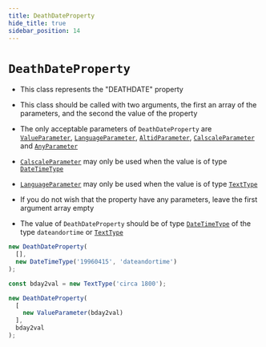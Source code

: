 ```yaml
---
title: DeathDateProperty
hide_title: true
sidebar_position: 14
---
```


# `DeathDateProperty`

* This class represents the "DEATHDATE" property

* This class should be called with two arguments, the first an array of the parameters, and the second the value of the property

* The only acceptable parameters of ```DeathDateProperty``` are [`ValueParameter`](/documentation/parameters/ValueParameter), [`LanguageParameter`](/documentation/parameters/languageparameter), [`AltidParameter`](/documentation/parameters/altidparameter), [`CalscaleParameter`](/documentation/parameters/calscaleparameter) and [`AnyParameter`](/documentation/parameters/anyparameter)

* [`CalscaleParameter`](/documentation/parameters/calscaleparameter) may only be used when the value is of type [`DateTimeType`](/documentation/values/datetimetype)

* [`LanguageParameter`](/documentation/parameters/languageparameter) may only be used when the value is of type [`TextType`](/documentation/values/texttype-and-textlisttype)

* If you do not wish that the property have any parameters, leave the first argument array empty

* The value of ```DeathDateProperty``` should be of type [`DateTimeType`](/documentation/values/datetimetype) of the type ```dateandortime``` or [`TextType`](/documentation/values/texttype-and-textlisttype)

```js
new DeathDateProperty(
  [],
  new DateTimeType('19960415', 'dateandortime')
);

const bday2val = new TextType('circa 1800');

new DeathDateProperty(
  [
    new ValueParameter(bday2val)
  ],
  bday2val
);
```

